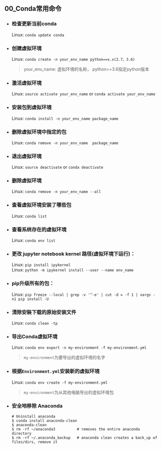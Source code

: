 ## 00_Conda常用命令

- ### 检查更新当前conda
    Linux: `conda update conda`

- ### 创建虚拟环境
    Linux: `conda create -n your_env_name python==x.x(2.7、3.6)`
    > your_env_name: 虚拟环境的名称， python==3.6指定python版本

- ### 激活虚拟环境
    Linux: `source activate your_env_name` or `conda activate your_env_name`

- ### 安装包到虚拟环境
    Linux: `conda install -n your_env_name package_name`

- ### 删除虚拟环境中指定的包
    Linux: `conda remove -n your_env_name  package_name`

- ### 退出虚拟环境
    Linux: `source deactivate` or `conda deactivate`

- ### 删除虚拟环境
    Linux: `conda remove -n your_env_name --all`

- ### 查看虚拟环境安装了哪些包
    Linux: `conda list`

- ### 查看系统存在的虚拟环境
    Linux: `conda env list`

- ### 更改 jupyter notebook kernel 路径(虚拟环境下运行)：
    Linux: `pip install ipykernel`  
    Linux: `python -m ipykernel install --user --name env_name`

- ### pip升级所有的包：
    Linux: `pip freeze --local | grep -v '^-e' | cut -d = -f 1 | xargs -n1 pip install -U`

- ### 清除安裝下载的原始安装文件
    Linux: `conda clean -tp`

- ### 导出Conda虚拟环境
    Linux: `conda env export -n my-environment -f my-environment.yml`
    > `my-environment`为要导出的虚拟环境的名字

- ### 根据`Environment.yml`安装新的虚拟环境
    Linux: `conda env create -f my-environment.yml`
    > `my-environment`为从其他电脑导出的虚拟环境包



- ### 安全地移除 Anaconda

    ```linux
    # Uninstall anaconda
    $ conda install anaconda-clean
    $ anaconda-clean
    $ rm -rf ~/anaconda3          # removes the entire anaconda directory
    $ rm -rf ~/.anaconda_backup   # anaconda clean creates a back_up of files/dirs, remove it
    ```
